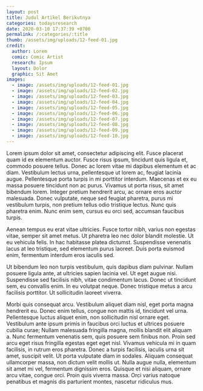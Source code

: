 ```yaml
---
layout: post
title: Judul Artikel Berikutnya
categories: todaysresearch
date: 2020-03-10 17:37:39 +0700
permalink: /:categories/:title
thumb: /assets/img/uploads/12-feed-01.jpg
credit:
  author: Lorem
  comic: Comic Artist
  research: Ipsum
  layout: Dolor
  graphic: Sit Amet
images:
  - image: /assets/img/uploads/12-feed-01.jpg
  - image: /assets/img/uploads/12-feed-02.jpg
  - image: /assets/img/uploads/12-feed-03.jpg
  - image: /assets/img/uploads/12-feed-04.jpg
  - image: /assets/img/uploads/12-feed-05.jpg
  - image: /assets/img/uploads/12-feed-06.jpg
  - image: /assets/img/uploads/12-feed-07.jpg
  - image: /assets/img/uploads/12-feed-08.jpg
  - image: /assets/img/uploads/12-feed-09.jpg
  - image: /assets/img/uploads/12-feed-10.jpg
---
```

Lorem ipsum dolor sit amet, consectetur adipiscing elit. Fusce placerat quam id ex elementum auctor. Fusce risus ipsum, tincidunt quis ligula et, commodo posuere tellus. Donec ac lorem vitae mi dapibus elementum et ac diam. Vestibulum lectus urna, pellentesque ut lorem ac, feugiat lacinia augue. Pellentesque porta turpis in mi porttitor interdum. Maecenas et ex eu massa posuere tincidunt non ac purus. Vivamus ut porta risus, sit amet bibendum lorem. Integer pretium hendrerit arcu, ac ornare eros auctor malesuada. Donec vulputate, neque sed feugiat pharetra, purus mi vestibulum turpis, non pretium tellus odio tristique lectus. Nunc quis pharetra enim. Nunc enim sem, cursus eu orci sed, accumsan faucibus turpis.

Aenean tempus eu erat vitae ultricies. Fusce tortor nibh, varius non egestas vitae, semper sit amet metus. Ut pharetra leo nec dolor blandit molestie. Ut eu vehicula felis. In hac habitasse platea dictumst. Suspendisse venenatis lacus at leo tristique, sed elementum purus laoreet. Duis porta euismod enim, fermentum interdum eros iaculis sed.

Ut bibendum leo non turpis vestibulum, quis dapibus diam pulvinar. Nullam posuere ligula ante, at ultricies sapien lacinia vel. Ut eget augue nisi. Suspendisse sed facilisis nibh, vitae condimentum lacus. Donec ut tincidunt sem, eu convallis enim. In eu volutpat neque. Donec tristique metus a arcu facilisis porttitor. Ut sollicitudin laoreet viverra.

Morbi quis consequat arcu. Vestibulum aliquet diam nisl, eget porta magna hendrerit eu. Donec enim tellus, congue non mattis id, tincidunt vel urna. Pellentesque luctus aliquet enim, non sollicitudin nisl ornare eget. Vestibulum ante ipsum primis in faucibus orci luctus et ultrices posuere cubilia curae; Nullam malesuada fringilla magna, mollis blandit elit aliquam a. Nunc fermentum venenatis sem, quis posuere sem finibus non. Proin sed arcu eget risus fringilla egestas eget eget nisl. Vivamus vehicula mi in quam facilisis, in rutrum eros pharetra. Donec a turpis facilisis, iaculis urna sit amet, suscipit velit. Ut porta vulputate diam in sodales. Aliquam consequat ullamcorper massa, non dictum velit mollis ut. Nulla augue nulla, elementum sit amet mi vel, fermentum dignissim eros. Quisque et nisi aliquam, ornare arcu vitae, congue orci. Proin quis viverra massa. Orci varius natoque penatibus et magnis dis parturient montes, nascetur ridiculus mus.